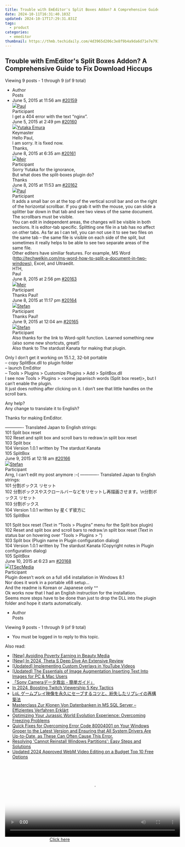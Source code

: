 ```yaml
---
title: Trouble with EmEditor's Split Boxes Addon? A Comprehensive Guide to Fix Download Hiccups
date: 2024-10-11T16:31:40.103Z
updated: 2024-10-17T17:29:31.831Z
tags:
  - product
categories:
  - emeditor
thumbnail: https://thmb.techidaily.com/4d3965d206c3e8f9b4a9da6d71e7e79363ab237dd992d3524ab2a99d8d4908ed.jpg
---
```


## Trouble with EmEditor's Split Boxes Addon? A Comprehensive Guide to Fix Download Hiccups

Viewing 9 posts - 1 through 9 (of 9 total)

* Author  
Posts
* June 5, 2015 at 11:56 am [#20159](https://tools.techidaily.com/emeditor/products/)  
[![](https://secure.gravatar.com/avatar/2f52ece1d9ae36845882be320e55817e?s=80&d=identicon&r=g)Paul](https://www.emeditor.com/forums/users/paul-g/ "View Paul's profile")  
Participant  
I get a 404 error with the text “nginx”.  
June 5, 2015 at 2:49 pm [#20160](https://tools.techidaily.com/emeditor/products/)  
[![](https://secure.gravatar.com/avatar/a0a6377144ed3636f985d87303f65ed2?s=80&d=identicon&r=g)Yutaka Emura](https://www.emeditor.com/forums/users/yemura/ "View Yutaka Emura's profile")  
Keymaster  
Hello Paul,  
I am sorry. It is fixed now.  
Thanks,  
June 8, 2015 at 6:35 am [#20161](https://tools.techidaily.com/emeditor/products/)  
[![](https://secure.gravatar.com/avatar/c7b1aac02d35a121a2acb8d8c9970c9b?s=80&d=identicon&r=g)Meir](https://www.emeditor.com/forums/users/meir/ "View Meir's profile")  
Participant  
Sorry Yutaka for the ignorance,  
 But what does the split-boxes plugin do?  
 Thanks  
June 8, 2015 at 11:53 am [#20162](https://tools.techidaily.com/emeditor/products/)  
[![](https://secure.gravatar.com/avatar/2f52ece1d9ae36845882be320e55817e?s=80&d=identicon&r=g)Paul](https://www.emeditor.com/forums/users/paul-g/ "View Paul's profile")  
Participant  
It adds a small bar on at the top of the vertical scroll bar and on the right of the horizontal scrollbar. If you grab it with the mouse, you can slide a splitter bar down in that tab and see two views of the same document. The scrollbars must be visible.  
You can edit in independent areas, the changes will be visible in both sections. It is editor-tab specific. Splitting one file in a tab has no affect on other tabs. As far as I can tell, you can not use it to see two files on the same tab – the same file is visible on each side of the split, but sometimes it really helps to be able to see two separate areas of the same file.  
Other editers have similiar features. For example, MS Word (<http://techwelkin.com/ms-word-how-to-split-a-document-in-two-windows>), Excel, and Ultraedit.  
HTH,  
 Paul  
June 8, 2015 at 2:56 pm [#20163](https://tools.techidaily.com/emeditor/products/)  
[![](https://secure.gravatar.com/avatar/c7b1aac02d35a121a2acb8d8c9970c9b?s=80&d=identicon&r=g)Meir](https://www.emeditor.com/forums/users/meir/ "View Meir's profile")  
Participant  
Thanks Paul!  
June 8, 2015 at 11:17 pm [#20164](https://tools.techidaily.com/emeditor/products/)  
[![](https://secure.gravatar.com/avatar/f29c043a3cc5c5dac8db4e62939893e9?s=80&d=identicon&r=g)Stefan](https://www.emeditor.com/forums/users/Stefan/ "View Stefan's profile")  
Participant  
Thanks Paul!  
June 9, 2015 at 12:04 am [#20165](https://tools.techidaily.com/emeditor/products/)  
[![](https://secure.gravatar.com/avatar/f29c043a3cc5c5dac8db4e62939893e9?s=80&d=identicon&r=g)Stefan](https://www.emeditor.com/forums/users/Stefan/ "View Stefan's profile")  
Participant  
Also thanks for the link to Word-split function. Learned something new (also some new shortcuts, great!)  
Also thank to The stardust Kanata for making that plugin.  
    
 Only I don’t get it working on 15.1.2, 32-bit portable  
 – copy SplitBox.dll to plugin folder  
 – launch EmEditor  
 – Tools > Plugins > Customize Plugins > Add > SplitBox.dll  
 I see now Tools > Plugins > <some japanisch words (Split box reset)>, but I can’t enable the plugin.  
 It just does nothing after clicking on it. I don’t see that little handles on the scroll bars.  
    
 Any help?  
 Any change to translate it to English?  
    
 Thanks for making EmEditor.  
    
 ————- Translated Japan to English strings:  
 101 Split box reset  
 102 Reset and split box and scroll bars to redraw.\\n split box reset  
 103 Split box  
 104 Version 1.0.1 written by The stardust Kanata  
 105 SplitBox  
June 9, 2015 at 12:18 am [#20166](https://tools.techidaily.com/emeditor/products/)  
[![](https://secure.gravatar.com/avatar/f29c043a3cc5c5dac8db4e62939893e9?s=80&d=identicon&r=g)Stefan](https://www.emeditor.com/forums/users/Stefan/ "View Stefan's profile")  
Participant  
Arrg, I can’t edit my post anymore :-(
————- Translated Japan to English strings:  
 101 分割ボックス リセット  
 102 分割ボックスやスクロールバーなどをリセットし再描画させます。\\n分割ボックス リセット  
 103 分割ボックス  
 104 Version 1.0.1 written by 星くず彼方に  
 105 SplitBox  
    
 101 Split box reset (Text in “Tools > Plugins” menu for the Split box plugin)  
 102 Reset and split box and scroll bars to redraw.\\n split box reset (Text in status bar on hovering over “Tools > Plugins > <Split box>”)  
 103 Split box (Plugin name in Plugin configuration dialog)  
 104 Version 1.0.1 written by The stardust Kanata (Copyright notes in Plugin configuration dialog)  
 105 SplitBox  
June 10, 2015 at 6:23 am [#20168](https://tools.techidaily.com/emeditor/products/)  
[![](https://secure.gravatar.com/avatar/5a834a2feee8bc20bf55023496099ecd?s=80&d=identicon&r=g)ITSecMedia](https://www.emeditor.com/forums/users/itsec-media/ "View ITSecMedia's profile")  
Participant  
Plugin doesn’t work on a full x64 installation in Windows 8.1  
 Nor does it work in a portable x68 setup…  
 And the readme is Korean or Japanese only ^^  
Ok works now that I had an English instruction for the installation.  
 Seems more steps have to be done than just to drop the DLL into the plugin folder and hope it starts automatically.
* Author  
Posts

Viewing 9 posts - 1 through 9 (of 9 total)

* You must be logged in to reply to this topic.

<ins class="adsbygoogle"
     style="display:block"
     data-ad-format="autorelaxed"
     data-ad-client="ca-pub-7571918770474297"
     data-ad-slot="1223367746"></ins>

<ins class="adsbygoogle"
     style="display:block"
     data-ad-client="ca-pub-7571918770474297"
     data-ad-slot="8358498916"
     data-ad-format="auto"
     data-full-width-responsive="true"></ins>

<span class="atpl-alsoreadstyle">Also read:</span>
<div><ul>
<li><a href="https://youtube-videos.techidaily.com/new-avoiding-poverty-earning-in-beauty-media/"><u>[New] Avoiding Poverty Earning in Beauty Media</u></a></li>
<li><a href="https://fox-access.techidaily.com/new-in-2024-theta-s-deep-dive-an-extensive-review/"><u>[New] In 2024, Theta S Deep Dive An Extensive Review</u></a></li>
<li><a href="https://facebook-video-share.techidaily.com/updated-implementing-custom-overlays-in-youtube-videos/"><u>[Updated] Implementing Custom Overlays in YouTube Videos</u></a></li>
<li><a href="https://vp-tips.techidaily.com/updated-the-essentials-of-image-augmentation-inserting-text-into-images-for-pc-and-mac-users/"><u>[Updated] The Essentials of Image Augmentation Inserting Text Into Images for PC & Mac Users</u></a></li>
<li><a href="https://win-marvelous.techidaily.com/sony-camera/"><u>「Sony Cameraデータ救出 - 簡単ガイド」</u></a></li>
<li><a href="https://screen-mirroring-recording.techidaily.com/in-2024-boosting-twitch-viewership-5-key-tactics/"><u>In 2024, Boosting Twitch Viewership 5 Key Tactics</u></a></li>
<li><a href="https://win-marvelous.techidaily.com/1728493621085-lol/"><u>LoL ゲームプレイ映像を永久にセーブするコツと、紛失したリプレイの再構築法</u></a></li>
<li><a href="https://win-marvelous.techidaily.com/masterclass-zur-klonen-von-datenbanken-in-ms-sql-server-effizientes-verfahren-erklart/"><u>Masterclass Zur Klonen Von Datenbanken in MS SQL Server – Effizientes Verfahren Erklärt</u></a></li>
<li><a href="https://win-answers.techidaily.com/optimizing-your-jurassic-world-evolution-experience-overcoming-freezing-problems/"><u>Optimizing Your Jurassic World Evolution Experience: Overcoming Freezing Problems</u></a></li>
<li><a href="https://win-marvelous.techidaily.com/quick-fixes-for-overcoming-error-code-80004001-on-your-windows-groper-to-the-latest-version-and-ensuring-that-all-system-drivers-are-up-to-date-as-these-can36/"><u>Quick Fixes for Overcoming Error Code 80004001 on Your Windows Groper to the Latest Version and Ensuring that All System Drivers Are Up-to-Date, as These Can Often Cause This Error.</u></a></li>
<li><a href="https://win-marvelous.techidaily.com/resolving-cannot-reinstall-windows-partitions-easy-steps-and-solutions/"><u>Resolving 'Cannot Reinstall Windows Partitions': Easy Steps and Solutions</u></a></li>
<li><a href="https://video-content-creator.techidaily.com/updated-2024-approved-webm-video-editing-on-a-budget-top-10-free-options/"><u>Updated 2024 Approved WebM Video Editing on a Budget Top 10 Free Options</u></a></li>
</ul></div>

<!-- affiliate ads begin -->
<span id="1983551">
					<video width="576" height="240" style="cursor:pointer"
           poster="//a.impactradius-go.com/display-clicktoplayimage/1983551.png"
           onclick="if(!this.playClicked){this.play();this.setAttribute('controls',true);this.playClicked=true;}">
	   <source src="//a.impactradius-go.com/display-ad/22993-1983551">
	   <img src="//a.impactradius-go.com/display-clicktoplayimage/1983551.png" style="border: none; height: 100%; width: 100%; object-fit: contain">
	</video>
	<div style="width:360px;text-align:center"><a href="javascript:window.open(decodeURIComponent('https%3A%2F%2Fhomestyler.sjv.io%2Fc%2F5597632%2F1983551%2F22993'), '_blank');void(0);">Click here</a></div>
</span>
<img height="0" width="0" src="https://imp.pxf.io/i/5597632/1983551/22993" style="position:absolute;visibility:hidden;" border="0" />
<!-- affiliate ads end -->


